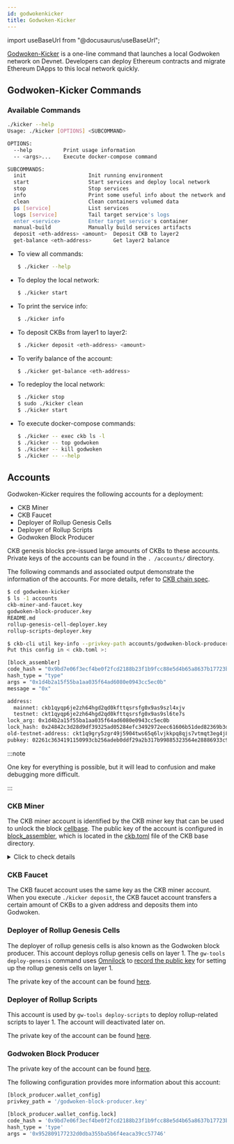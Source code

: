 ```yaml
---
id: godwokenkicker
title: Godwoken-Kicker
---
```

import useBaseUrl from "@docusaurus/useBaseUrl";

[Godwoken-Kicker](https://github.com/RetricSu/godwoken-kicker) is a one-line command that launches a local Godwoken network on Devnet. Developers can deploy Ethereum contracts and migrate Ethereum DApps to this local network quickly.

## Godwoken-Kicker Commands

### Available Commands

```bash
./kicker --help
Usage: ./kicker [OPTIONS] <SUBCOMMAND>

OPTIONS:
  --help          Print usage information
  -- <args>...    Execute docker-compose command

SUBCOMMANDS:
  init                    Init running environment
  start                   Start services and deploy local network
  stop                    Stop services
  info                    Print some useful info about the network and running services, such as Web3 RPC URL
  clean                   Clean containers volumed data
  ps [service]            List services
  logs [service]          Tail target service's logs
  enter <service>         Enter target service's container
  manual-build            Manually build services artifacts
  deposit <eth-address> <amount>  Deposit CKB to layer2
  get-balance <eth-address>       Get layer2 balance
```

- To view all commands:

  ```bash
  $ ./kicker --help
  ```

- To deploy the local network:

  ```bash
  $ ./kicker start
  ```

- To print the service info:

  ```bash
  $ ./kicker info
  ```

- To deposit CKBs from layer1 to layer2:

  ```bash
  $ ./kicker deposit <eth-address> <amount>
  ```

- To verify balance of the account:

  ```bash
  $ ./kicker get-balance <eth-address>
  ```

- To redeploy the local network:

  ```bash
  $ ./kicker stop
  $ sudo ./kicker clean
  $ ./kicker start
  ```

- To execute docker-compose commands:

  ```bash
  $ ./kicker -- exec ckb ls -l
  $ ./kicker -- top godwoken
  $ ./kicker -- kill godwoken
  $ ./kicker -- --help
  ```

## Accounts

Godwoken-Kicker requires the following accounts for a deployment:

- CKB Miner
- CKB Faucet
- Deployer of Rollup Genesis Cells
- Deployer of Rollup Scripts
- Godwoken Block Producer

CKB genesis blocks pre-issued large amounts of CKBs to these accounts. Private keys of the accounts can be found in the `. /accounts/` directory.

The following commands and associated output demonstrate the information of the accounts. For more details, refer to [CKB chain spec](https://github.com/RetricSu/godwoken-kicker/blob/compatibility-changes/docker/layer1/ckb/specs/dev.toml). 

```bash
$ cd godwoken-kicker
$ ls -1 accounts
ckb-miner-and-faucet.key
godwoken-block-producer.key
README.md
rollup-genesis-cell-deployer.key
rollup-scripts-deployer.key

$ ckb-cli util key-info --privkey-path accounts/godwoken-block-producer.key
Put this config in < ckb.toml >:

[block_assembler]
code_hash = "0x9bd7e06f3ecf4be0f2fcd2188b23f1b9fcc88e5d4b65a8637b17723bbda3cce8"
hash_type = "type"
args = "0x1d4b2a15f55ba1aa035f64ad6080e0943cc5ec0b"
message = "0x"

address:
  mainnet: ckb1qyqp6je2zh64hgd2qd0kfttqsrsfg0x9as9szl4xjv
  testnet: ckt1qyqp6je2zh64hgd2qd0kfttqsrsfg0x9as9sl6te7s
lock_arg: 0x1d4b2a15f55ba1aa035f64ad6080e0943cc5ec0b
lock_hash: 0x24842c3d28d9df39325ad05284efc3492972eec61606b51ded82369b3de72f04
old-testnet-address: ckt1q9gry5zgr49j5904tws65q6lvjkkpq8qjs7vtmqt3eg4j8
pubkey: 02261c3634191150993cb256adeb0ddf29a2b317b99885323564e28886933c9099
```

:::note

One key for everything is possible, but it will lead to confusion and make debugging more difficult.

:::

### CKB Miner

The CKB miner account is identified by the CKB miner key that can be used to unlock the block [cellbase](https://docs.nervos.org/docs/basics/glossary#cellbase). The public key of the account is configured in [block_assembler](https://github.com/RetricSu/godwoken-kicker/blob/compatibility-changes/docker/layer1/ckb/ckb.toml#L143-L147), which is located in the [ckb.toml](https://github.com/RetricSu/godwoken-kicker/blob/compatibility-changes/docker/layer1/ckb/ckb.toml) file of the CKB base directory.

<details><summary>Click to check details</summary>


```bash
$ cd godwoken-kicker/docker/layer1/ckb/
$ cat ckb.toml
# Config generated by `ckb init --chain dev`

data_dir = "data"

[chain]
# Choose the kind of chains to run, possible values:
# - { file = "specs/dev.toml" }
# - { bundled = "specs/testnet.toml" }
# - { bundled = "specs/mainnet.toml" }
spec = { file = "specs/dev.toml" }

[logger]
filter = "info"
color = true
log_to_file = true
log_to_stdout = true

[sentry]
# set to blank to disable sentry error collection
dsn = ""
# if you are willing to help us to improve,
# please leave a way to contact you when we have troubles to reproduce the errors.
# org_contact = ""

# # **Experimental** Monitor memory changes.
# [memory_tracker]
# # Seconds between checking the process, 0 is disable, default is 0.
# interval = 600

[db]
# The capacity of RocksDB cache, which caches uncompressed data blocks, indexes and filters, default is 128MB.
# Rocksdb will automatically create and use an 8MB internal cache if you set this value to 0.
# To turning off cache, you need to set this value to 0 and set `no_block_cache = true` in the options_file,
# however, we strongly discourage this setting, it may lead to severe performance degradation.
cache_size = 134217728

# Provide an options file to tune RocksDB for your workload and your system configuration.
# More details can be found in [the official tuning guide](https://github.com/facebook/rocksdb/wiki/RocksDB-Tuning-Guide).
options_file = "default.db-options"

[network]
listen_addresses = ["/ip4/0.0.0.0/tcp/8115"]
### Specify the public and routable network addresses
# public_addresses = []

# Node connects to nodes listed here to discovery other peers when there's no local stored peers.
# When chain.spec is changed, this usually should also be changed to the bootnodes in the new chain.
bootnodes = []

### Whitelist-only mode
# whitelist_only = false
### Whitelist peers connecting from the given IP addresses
# whitelist_peers = []
### Enable `SO_REUSEPORT` feature to reuse port on Linux, not supported on other OS yet
# reuse_port_on_linux = true

max_peers = 125
max_outbound_peers = 8
# 2 minutes
ping_interval_secs = 120
# 20 minutes
ping_timeout_secs = 1200
connect_outbound_interval_secs = 15
# If set to true, try to register upnp
upnp = false
# If set to true, network service will add discovered local address to peer store, it's helpful for private net development
discovery_local_address = true
# If set to true, random cleanup when there are too many inbound nodes
# Ensure that itself can continue to serve as a bootnode node
bootnode_mode = false

[rpc]
# By default RPC only binds to localhost, thus it only allows accessing from the same machine.
#
# Allowing arbitrary machines to access the JSON-RPC port is dangerous and strongly discouraged.
# Please strictly limit the access to only trusted machines.
listen_address = "0.0.0.0:8114"

# Default is 10MiB = 10 * 1024 * 1024
max_request_body_size = 10485760

# List of API modules: ["Net", "Pool", "Miner", "Chain", "Stats", "Subscription", "Experiment", "Debug"]
modules = ["Net", "Pool", "Miner", "Chain", "Stats", "Subscription", "Experiment", "Debug"]

reject_ill_transactions = true

# By default deprecated rpc methods are disabled.
enable_deprecated_rpc = false

[tx_pool]
max_mem_size = 20_000_000 # 20mb
max_cycles = 200_000_000_000
min_fee_rate = 1_000 # shannons/KB
max_tx_verify_cycles = 70_000_000
max_ancestors_count = 25

[store]
header_cache_size          = 4096
cell_data_cache_size       = 128
block_proposals_cache_size = 30
block_tx_hashes_cache_size = 30
block_uncles_cache_size    = 30

# [notifier]
# # Execute command when the new tip block changes, first arg is block hash.
# new_block_notify_script = "your_new_block_notify_script.sh"
# # Execute command when node received an network alert, first arg is alert message string.
# network_alert_notify_script = "your_network_alert_notify_script.sh"

# Set the lock script to protect mined CKB.
#
# CKB uses CS architecture for miner. Miner process (ckb miner) gets block
# template from the Node process (ckb run) via RPC. Thus the lock script is
# configured in ckb.toml instead of ckb-miner.toml, and the config takes effect
# after restarting Node process.
#
# The `code_hash` identifies different cryptography algorithm. Read the manual
# of the lock script provider about how to generate this config.
#
# CKB provides an secp256k1 implementation, it requires a hash on the
# compressed public key. The hash algorithm is blake2b, with personal
# "ckb-default-hash". The first 160 bits (20 bytes) are used as the only arg.
#
# You can use any tool you trust to generate a Bitcoin private key and public
# key pair, which can be used in CKB as well. CKB CLI provides the function for
# you to convert the public key into block assembler configuration parameters.
#
# Here is an example using ckb-cli to generate an account, this command will
# print the block assembler args(lock_arg) to screen:
#
#     ckb-cli account new
#
# If you already have a raw secp256k1 private key, you can get the lock_arg by:
#
#     ckb-cli util key-info --privkey-path <privkey-path>
#
# The command `ckb init` also accepts options to generate the block assembler
# directly. See `ckb init --help` for details.
#
#     ckb init <lock_arg>
#
# secp256k1_blake160_sighash_all example:
[block_assembler]
code_hash = "0x9bd7e06f3ecf4be0f2fcd2188b23f1b9fcc88e5d4b65a8637b17723bbda3cce8"
args = "0xa1db2eef3f29f3ef6f86c8d2a0772c705c449f4a"
hash_type = "type"
message = "0x"
```

</details>

### CKB Faucet

The CKB faucet account uses the same key as the CKB miner account. When you execute `./kicker deposit`, the CKB faucet account transfers a certain amount of CKBs to a given address and deposits them into Godwoken.

### Deployer of Rollup Genesis Cells

The deployer of rollup genesis cells is also known as the Godwoken block producer. This account deploys rollup genesis cells on layer 1. The `gw-tools deploy-genesis` command uses [Omnilock](https://blog.cryptape.com/omnilock-a-universal-lock-that-powers-interoperability-1) to [record the public key](https://github.com/nervosnetwork/godwoken/blob/c18807b5cfaa961c230e15e3a381570c324db6f8/crates/tools/src/deploy_genesis.rs#L428-L448) for setting up the rollup genesis cells on layer 1.

The private key of the account can be found [here](https://github.com/RetricSu/godwoken-kicker/blob/compatibility-changes/accounts/godwoken-block-producer.key). 

### Deployer of Rollup Scripts

This account is used by `gw-tools deploy-scripts` to deploy rollup-related scripts to layer 1. The account will deactivated later on. 

The private key of the account can be found [here](https://github.com/RetricSu/godwoken-kicker/blob/compatibility-changes/accounts/rollup-scripts-deployer.key). 

### Godwoken Block Producer

The private key of the account can be found [here](https://github.com/RetricSu/godwoken-kicker/blob/compatibility-changes/accounts/godwoken-block-producer.key). 

The following configuration provides more information about this account:

```bash
[block_producer.wallet_config]
privkey_path = '/godwoken-block-producer.key'

[block_producer.wallet_config.lock]
code_hash = '0x9bd7e06f3ecf4be0f2fcd2188b23f1b9fcc88e5d4b65a8637b17723bbda3cce8'
hash_type = 'type'
args = '0x952809177232d0dba355ba5b6f4eaca39cc57746'
```

